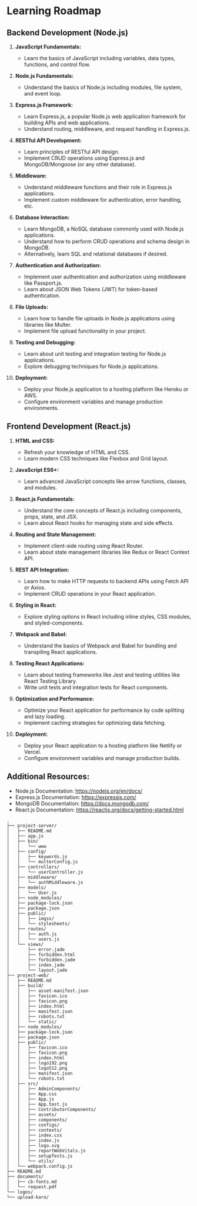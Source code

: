 # Learning Roadmap

## Backend Development (Node.js)

1. **JavaScript Fundamentals:**

   - Learn the basics of JavaScript including variables, data types, functions, and control flow.

2. **Node.js Fundamentals:**

   - Understand the basics of Node.js including modules, file system, and event loop.

3. **Express.js Framework:**

   - Learn Express.js, a popular Node.js web application framework for building APIs and web applications.
   - Understand routing, middleware, and request handling in Express.js.

4. **RESTful API Development:**

   - Learn principles of RESTful API design.
   - Implement CRUD operations using Express.js and MongoDB/Mongoose (or any other database).

5. **Middleware:**

   - Understand middleware functions and their role in Express.js applications.
   - Implement custom middleware for authentication, error handling, etc.

6. **Database Interaction:**

   - Learn MongoDB, a NoSQL database commonly used with Node.js applications.
   - Understand how to perform CRUD operations and schema design in MongoDB.
   - Alternatively, learn SQL and relational databases if desired.

7. **Authentication and Authorization:**

   - Implement user authentication and authorization using middleware like Passport.js.
   - Learn about JSON Web Tokens (JWT) for token-based authentication.

8. **File Uploads:**

   - Learn how to handle file uploads in Node.js applications using libraries like Multer.
   - Implement file upload functionality in your project.

9. **Testing and Debugging:**

   - Learn about unit testing and integration testing for Node.js applications.
   - Explore debugging techniques for Node.js applications.

10. **Deployment:**
    - Deploy your Node.js application to a hosting platform like Heroku or AWS.
    - Configure environment variables and manage production environments.

## Frontend Development (React.js)

1. **HTML and CSS:**

   - Refresh your knowledge of HTML and CSS.
   - Learn modern CSS techniques like Flexbox and Grid layout.

2. **JavaScript ES6+:**

   - Learn advanced JavaScript concepts like arrow functions, classes, and modules.

3. **React.js Fundamentals:**

   - Understand the core concepts of React.js including components, props, state, and JSX.
   - Learn about React hooks for managing state and side effects.

4. **Routing and State Management:**

   - Implement client-side routing using React Router.
   - Learn about state management libraries like Redux or React Context API.

5. **REST API Integration:**

   - Learn how to make HTTP requests to backend APIs using Fetch API or Axios.
   - Implement CRUD operations in your React application.

6. **Styling in React:**

   - Explore styling options in React including inline styles, CSS modules, and styled-components.

7. **Webpack and Babel:**

   - Understand the basics of Webpack and Babel for bundling and transpiling React applications.

8. **Testing React Applications:**

   - Learn about testing frameworks like Jest and testing utilities like React Testing Library.
   - Write unit tests and integration tests for React components.

9. **Optimization and Performance:**

   - Optimize your React application for performance by code splitting and lazy loading.
   - Implement caching strategies for optimizing data fetching.

10. **Deployment:**
    - Deploy your React application to a hosting platform like Netlify or Vercel.
    - Configure environment variables and manage production builds.

## Additional Resources:

- Node.js Documentation: https://nodejs.org/en/docs/
- Express.js Documentation: https://expressjs.com/
- MongoDB Documentation: https://docs.mongodb.com/
- React.js Documentation: https://reactjs.org/docs/getting-started.html

```
.
├── project-server/
│   ├── README.md
│   ├── app.js
│   ├── bin/
│   │   └── www
│   ├── config/
│   │   ├── keywords.js
│   │   └── multerConfig.js
│   ├── controllers/
│   │   └── userController.js
│   ├── middleware/
│   │   └── authMiddleware.js
│   ├── models/
│   │   └── User.js
│   ├── node_modules/
│   ├── package-lock.json
│   ├── package.json
│   ├── public/
│   │   ├── imgss/
│   │   └── stylesheets/
│   ├── routes/
│   │   ├── auth.js
│   │   └── users.js
│   └── views/
│       ├── error.jade
│       ├── forbidden.html
│       ├── forbidden.jade
│       ├── index.jade
│       └── layout.jade
├── project-web/
│   ├── README.md
│   ├── build/
│   │   ├── asset-manifest.json
│   │   ├── favicon.ico
│   │   ├── favicon.png
│   │   ├── index.html
│   │   ├── manifest.json
│   │   ├── robots.txt
│   │   └── static/
│   ├── node_modules/
│   ├── package-lock.json
│   ├── package.json
│   ├── public/
│   │   ├── favicon.ico
│   │   ├── favicon.png
│   │   ├── index.html
│   │   ├── logo192.png
│   │   ├── logo512.png
│   │   ├── manifest.json
│   │   └── robots.txt
│   ├── src/
│   │   ├── AdminComponents/
│   │   ├── App.css
│   │   ├── App.js
│   │   ├── App.test.js
│   │   ├── ContributorComponents/
│   │   ├── assets/
│   │   ├── components/
│   │   ├── configs/
│   │   ├── contexts/
│   │   ├── index.css
│   │   ├── index.js
│   │   ├── logo.svg
│   │   ├── reportWebVitals.js
│   │   ├── setupTests.js
│   │   └── utils/
│   └── webpack.config.js
├── README.md
├── documents/
│   ├── cb-fonts.md
│   └── request.pdf
└── logos/
└── upload-karo/
```
